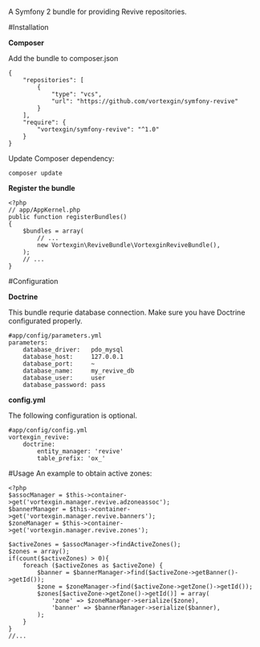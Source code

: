 A Symfony 2 bundle for providing Revive repositories.

#Installation

**Composer** 

Add the bundle to composer.json
```
{
    "repositories": [
        {
            "type": "vcs",
            "url": "https://github.com/vortexgin/symfony-revive"
        }
    ],
    "require": {
        "vortexgin/symfony-revive": "^1.0"
    }
}

``` 

Update Composer dependency:
```
composer update
```

**Register the bundle**

```
<?php
// app/AppKernel.php
public function registerBundles()
{
    $bundles = array(
        // ...
        new Vortexgin\ReviveBundle\VortexginReviveBundle(),
    );
    // ...
}
```

#Configuration 

**Doctrine**

This bundle requrie database connection. Make sure you have Doctrine configurated properly.

```
#app/config/parameters.yml
parameters:
    database_driver:   pdo_mysql
    database_host:     127.0.0.1
    database_port:     ~
    database_name:     my_revive_db
    database_user:     user
    database_password: pass
```

**config.yml**

The following configuration is optional.
```
#app/config/config.yml
vortexgin_revive:
    doctrine:
        entity_manager: 'revive'
        table_prefix: 'ox_'
```


#Usage
An example to obtain active zones:
```
<?php
$assocManager = $this->container->get('vortexgin.manager.revive.adzoneassoc');
$bannerManager = $this->container->get('vortexgin.manager.revive.banners');
$zoneManager = $this->container->get('vortexgin.manager.revive.zones'); 

$activeZones = $assocManager->findActiveZones();
$zones = array();
if(count($activeZones) > 0){
    foreach ($activeZones as $activeZone) {
        $banner = $bannerManager->find($activeZone->getBanner()->getId());
        $zone = $zoneManager->find($activeZone->getZone()->getId());
        $zones[$activeZone->getZone()->getId()] = array(
            'zone' => $zoneManager->serialize($zone),
            'banner' => $bannerManager->serialize($banner),
        );
    }
}
//...
```